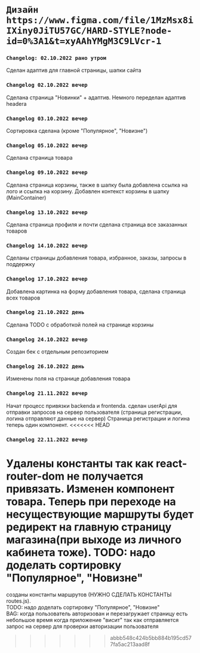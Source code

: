 # `Дизайн https://www.figma.com/file/1MzMsx8iIXiny0JiTU57GC/HARD-STYLE?node-id=0%3A1&t=xyAAhYMgM3C9LVcr-1`
### `Changelog: 02.10.2022 рано утром`
Сделан адаптив для главной страницы, шапки сайта
### `Changelog 02.10.2022 вечер`
Сделана страница "Новинки" + адаптив. Немного переделан адаптив headera
### `Changelog 03.10.2022 вечер`
Сортировка сделана (кроме "Популярное", "Новизне")
### `Changelog 05.10.2022 вечер`
Сделана страница товара
### `Changelog 09.10.2022 вечер`
Сделана страница корзины, также в шапку была добавлена ссылка на лого и ссылка на корзину. Добавлен контекст корзины в шапку (MainContainer)
### `Changelog 13.10.2022 вечер`
Сделана страница профиля и почти сделана страница все заказанных товаров
### `Changelog 14.10.2022 вечер`
Сделаны страницы добавления товара, избранное, заказы, запросы в поддержку
### `Changelog 17.10.2022 вечер`
Добавлена картинка на форму добавления товара, сделана страница всех товаров
### `Changelog 21.10.2022 день`
Сделана TODO с обработкой полей на странице корзины
### `Changelog 24.10.2022 вечер`
Создан бек с отдельным репозиторием
### `Changelog 26.10.2022 день`
Изменены поля на странице добавления товара
### `Changelog 21.11.2022 вечер`
Начат процесс привязки backenda и frontenda.
сделан userApi для отправки запросов на сервер пользователя (страница регистрации, логина отправляют данные на сервер)
Страница регистрации и логина теперь один компонент.
<<<<<<< HEAD
### `Changelog 22.11.2022 вечер`
Удалены константы так как react-router-dom не получается привязать.
Изменен компонент товара.
Теперь при переходе на несуществующие маршруты будет редирект на главную страницу магазина(при выходе из личного кабинета тоже).
TODO: надо доделать сортировку "Популярное", "Новизне"
=======
созданы константы маршрутов (НУЖНО СДЕЛАТЬ КОНСТАНТЫ routes.js).
<br/> TODO: надо доделать сортировку "Популярное", "Новизне"
<br/> BAG: когда пользователь авторизован и перезагружает страницу есть небольшое время когда приложение "висит" так как отправляется запрос на сервер для проверки авторизации пользователя
>>>>>>> abbb548c424b5bb884b195cd577fa5ac213aad8f
